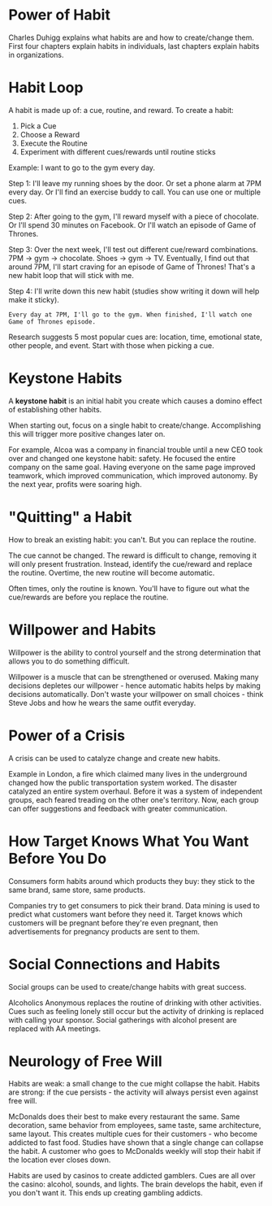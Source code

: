 # Power of Habit

Charles Duhigg explains what habits are and how to create/change them. First four chapters explain
habits in individuals, last chapters explain habits in organizations.

# Habit Loop

A habit is made up of: a cue, routine, and reward. To create a habit:

1. Pick a Cue
2. Choose a Reward
3. Execute the Routine
4. Experiment with different cues/rewards until routine sticks

Example: I want to go to the gym every day.

Step 1: I'll leave my running shoes by the door. Or set a phone alarm at 7PM every day. Or I'll
find an exercise buddy to call. You can use one or multiple cues.

Step 2: After going to the gym, I'll reward myself with a piece of chocolate. Or I'll spend 30
minutes on Facebook. Or I'll watch an episode of Game of Thrones.

Step 3: Over the next week, I'll test out different cue/reward combinations. 7PM -> gym -> chocolate.
Shoes -> gym -> TV. Eventually, I find out that around 7PM, I'll start craving for an episode of
Game of Thrones! That's a new habit loop that will stick with me.

Step 4: I'll write down this new habit (studies show writing it down will help make it sticky).

    Every day at 7PM, I'll go to the gym. When finished, I'll watch one Game of Thrones episode.

Research suggests 5 most popular cues are: location, time, emotional state, other people, and event.
Start with those when picking a cue.

# Keystone Habits

A **keystone habit** is an initial habit you create which causes a domino effect of establishing
other habits.

When starting out, focus on a single habit to create/change. Accomplishing this will trigger more
positive changes later on.

For example, Alcoa was a company in financial trouble until a new CEO took over and changed one
keystone habit: safety. He focused the entire company on the same goal. Having everyone on the same
page improved teamwork, which improved communication, which improved autonomy. By the next year,
profits were soaring high.

# "Quitting" a Habit

How to break an existing habit: you can't. But you can replace the routine.

The cue cannot be changed. The reward is difficult to change, removing it will only present
frustration. Instead, identify the cue/reward and replace the routine. Overtime, the new routine
will become automatic.

Often times, only the routine is known. You'll have to figure out what the cue/rewards are before
you replace the routine.

# Willpower and Habits

Willpower is the ability to control yourself and the strong determination that allows you to do
something difficult.

Willpower is a muscle that can be strengthened or overused. Making many decisions depletes our
willpower - hence automatic habits helps by making decisions automatically. Don't waste your
willpower on small choices - think Steve Jobs and how he wears the same outfit everyday.

# Power of a Crisis

A crisis can be used to catalyze change and create new habits.

Example in London, a fire which claimed many lives in the underground changed how the public
transportation system worked. The disaster catalyzed an entire system overhaul. Before it was a
system of independent groups, each feared treading on the other one's territory. Now, each group can
offer suggestions and feedback with greater communication.

# How Target Knows What You Want Before You Do

Consumers form habits around which products they buy: they stick to the same brand, same store,
same products.

Companies try to get consumers to pick their brand. Data mining is used to predict what customers
want before they need it. Target knows which customers will be pregnant before they're even pregnant,
then advertisements for pregnancy products are sent to them.

# Social Connections and Habits

Social groups can be used to create/change habits with great success.

Alcoholics Anonymous replaces the routine of drinking with other activities. Cues such as feeling
lonely still occur but the activity of drinking is replaced with calling your sponsor. Social
gatherings with alcohol present are replaced with AA meetings.

# Neurology of Free Will

Habits are weak: a small change to the cue might collapse the habit. Habits are strong: if the cue
persists - the activity will always persist even against free will.

McDonalds does their best to make every restaurant the same. Same decoration, same behavior from
employees, same taste, same architecture, same layout. This creates multiple cues for their
customers - who become addicted to fast food. Studies have shown that a single change can collapse
the habit. A customer who goes to McDonalds weekly will stop their habit if the location ever
closes down.

Habits are used by casinos to create addicted gamblers. Cues are all over the casino: alcohol,
sounds, and lights. The brain develops the habit, even if you don't want it. This ends up creating
gambling addicts.
